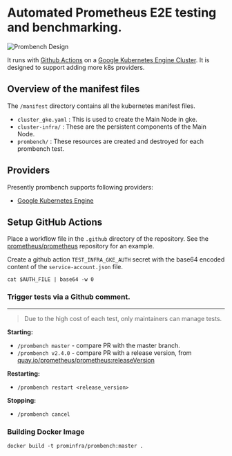 # Automated Prometheus E2E testing and benchmarking.

![Prombench Design](design.svg)

It runs with [Github Actions](https://github.com/features/actions) on a [Google Kubernetes Engine Cluster](https://cloud.google.com/kubernetes-engine/).
It is designed to support adding more k8s providers.

## Overview of the manifest files

The `/manifest` directory contains all the kubernetes manifest files.

- `cluster_gke.yaml` : This is used to create the Main Node in gke.
- `cluster-infra/` : These are the persistent components of the Main Node.
- `prombench/` : These resources are created and destroyed for each prombench test.

## Providers

Presently prombench supports following providers:
    
- [Google Kubernetes Engine](docs/gke.md)

## Setup GitHub Actions

Place a workflow file in the `.github` directory of the repository.
See the [prometheus/prometheus](https://github.com/prometheus/prometheus) repository for an example.

Create a github action `TEST_INFRA_GKE_AUTH` secret with the base64 encoded content of the `service-account.json` file.

```
cat $AUTH_FILE | base64 -w 0
```

### Trigger tests via a Github comment.
<!-- If you change the heading, also change the anchor in the comment monitor config map. -->

---

> Due to the high cost of each test, only maintainers can manage tests.

**Starting:**

- `/prombench master` - compare PR with the master branch.
- `/prombench v2.4.0` - compare PR with a release version, from [quay.io/prometheus/prometheus:releaseVersion](https://quay.io/prometheus/prometheus:releaseVersion)

**Restarting:**

- `/prombench restart <release_version>`

**Stopping:**

- `/prombench cancel`

### Building Docker Image

```
docker build -t prominfra/prombench:master .
```
